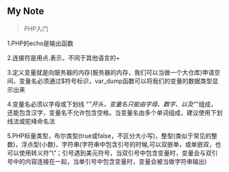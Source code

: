 My Note
-------- 
> PHP入门

1.PHP的echo是输出函数

2.连接符是用点.表示，不同于其他语言的+

3.定义变量就是向服务器的内存(服务器的内存，我们可以当做一个大仓库)申请空间，变量名必须通过$符号标识，var_dump函数可以将我们的变量的数据类型显示出来

4.变量名必须以字母或下划线 “_”开头，变量名只能由字母、数字、以及“_”组成，还能包含汉字，变量名不允许包含空格。当变量名由多个单词组成，建议使用下划线法或驼峰命名法

5.PHP标量类型，布尔类型(true或false，不区分大小写)，整型(类似于常见的整数)，浮点型(小数)，字符串(字符串中包含引号的时候,可以双嵌单，或单嵌双，也可以使用转义符“\”；引号遇到美元符号，当双引号中包含变量时，变量会与双引号中的内容连接在一起，当单引号中包含变量时，变量会被当做字符串输出)
